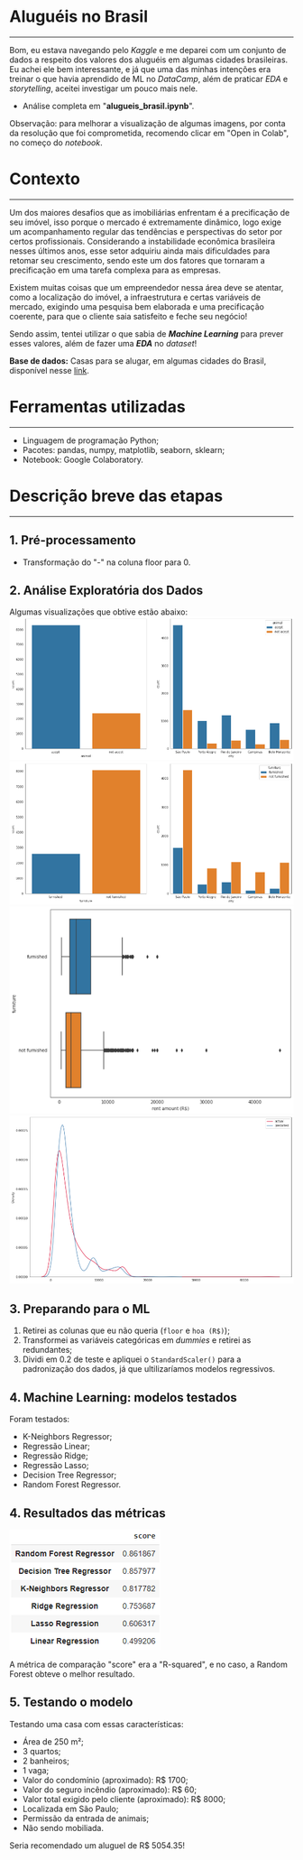 # Aluguéis no Brasil
---
Bom, eu estava navegando pelo *Kaggle* e me deparei com um conjunto de dados a respeito dos valores dos aluguéis em algumas cidades brasileiras. Eu achei ele bem interessante, e já que uma das minhas intenções era treinar o que havia aprendido de ML no *DataCamp*, além de praticar *EDA* e *storytelling*, aceitei investigar um pouco mais nele.

- Análise completa em "**alugueis_brasil.ipynb**".

Observação: para melhorar a visualização de algumas imagens, por conta da resolução que foi comprometida, recomendo clicar em "Open in Colab", no começo do *notebook*.
# Contexto
---
Um dos maiores desafios que as imobiliárias enfrentam é a precificação de seu imóvel, isso porque o mercado é extremamente dinâmico, logo exige um acompanhamento regular das tendências e perspectivas do setor por certos profissionais. Considerando a instabilidade econômica brasileira nesses últimos anos, esse setor adquiriu ainda mais dificuldades para retomar seu crescimento, sendo este um dos fatores que tornaram a precificação em uma tarefa complexa para as empresas.

Existem muitas coisas que um empreendedor nessa área deve se atentar, como a localização do imóvel, a infraestrutura e certas variáveis de mercado, exigindo uma pesquisa bem elaborada e uma precificação coerente, para que o cliente saia satisfeito e feche seu negócio!

Sendo assim, tentei utilizar o que sabia de ***Machine Learning*** para prever esses valores, além de fazer uma ***EDA*** no *dataset*!

**Base de dados:** Casas para se alugar, em algumas cidades do Brasil, disponível nesse [link](https://www.kaggle.com/rubenssjr/brasilian-houses-to-rent).

# Ferramentas utilizadas
---
- Linguagem de programação Python;
- Pacotes: pandas, numpy, matplotlib, seaborn, sklearn;
- Notebook: Google Colaboratory.

# Descrição breve das etapas
---
## 1. Pré-processamento
- Transformação do "-" na coluna floor para 0.

## 2. Análise Exploratória dos Dados
Algumas visualizações que obtive estão abaixo:
![](https://github.com/Emersonmiady/houses-rent-br/blob/main/img/accept_animal_city.png?raw=true)
![](https://github.com/Emersonmiady/houses-rent-br/blob/main/img/furniture_city.png?raw=true)
![](https://github.com/Emersonmiady/houses-rent-br/blob/main/img/furniture_rent_amount.png?raw=true)
![](https://github.com/Emersonmiady/houses-rent-br/blob/main/img/prediction_rf.png?raw=true)

## 3. Preparando para o ML
1. Retirei as colunas que eu não queria (`floor` e `hoa (R$)`);
2. Transformei as variáveis categóricas em *dummies* e retirei as redundantes;
3. Dividi em 0.2 de teste e apliquei o `StandardScaler()` para a padronização dos dados, já que ultilizaríamos modelos regressivos.

## 4. Machine Learning: modelos testados
Foram testados:
- K-Neighbors Regressor;
- Regressão Linear;
- Regressão Ridge;
- Regressão Lasso;
- Decision Tree Regressor;
- Random Forest Regressor.

## 4. Resultados das métricas
<img src="https://github.com/Emersonmiady/houses-rent-br/blob/main/img/ml_results.png?raw=true">

A métrica de comparação "score" era a "R-squared", e no caso, a Random Forest obteve o melhor resultado.

## 5. Testando o modelo
Testando uma casa com essas características:
- Área de 250 m²;
- 3 quartos;
- 2 banheiros;
- 1 vaga;
- Valor do condomínio (aproximado): R\$ 1700;
- Valor do seguro incêndio (aproximado): R\$ 60;
- Valor total exigido pelo cliente (aproximado): R\$ 8000;
- Localizada em São Paulo;
- Permissão da entrada de animais;
- Não sendo mobiliada.

Seria recomendado um aluguel de R$ 5054.35!
